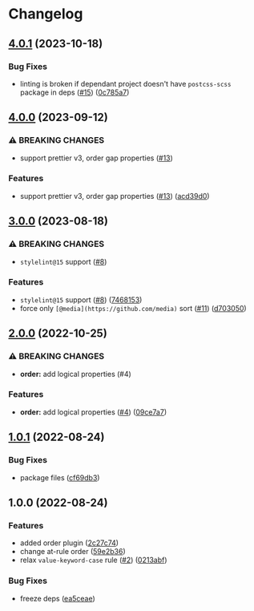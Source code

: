 # Changelog

## [4.0.1](https://github.com/gravity-ui/stylelint-config/compare/v4.0.0...v4.0.1) (2023-10-18)


### Bug Fixes

* linting is broken if dependant project doesn't have `postcss-scss` package in deps ([#15](https://github.com/gravity-ui/stylelint-config/issues/15)) ([0c785a7](https://github.com/gravity-ui/stylelint-config/commit/0c785a7b454949e02b07e5b68dfd8ee797d6f0cb))

## [4.0.0](https://github.com/gravity-ui/stylelint-config/compare/v3.0.0...v4.0.0) (2023-09-12)


### ⚠ BREAKING CHANGES

* support prettier v3, order gap properties ([#13](https://github.com/gravity-ui/stylelint-config/issues/13))

### Features

* support prettier v3, order gap properties ([#13](https://github.com/gravity-ui/stylelint-config/issues/13)) ([acd39d0](https://github.com/gravity-ui/stylelint-config/commit/acd39d00d3d462c7f7253f4a17ece3a32c1d33d0))

## [3.0.0](https://github.com/gravity-ui/stylelint-config/compare/v2.0.0...v3.0.0) (2023-08-18)


### ⚠ BREAKING CHANGES

* `stylelint@15` support ([#8](https://github.com/gravity-ui/stylelint-config/issues/8))

### Features

* `stylelint@15` support ([#8](https://github.com/gravity-ui/stylelint-config/issues/8)) ([7468153](https://github.com/gravity-ui/stylelint-config/commit/746815330e4ed2d170499b269ad5c0b99c05eb3a))
* force only `[@media](https://github.com/media)` sort ([#11](https://github.com/gravity-ui/stylelint-config/issues/11)) ([d703050](https://github.com/gravity-ui/stylelint-config/commit/d7030503721587a353541e18d9f9f457dd9d2255))

## [2.0.0](https://github.com/gravity-ui/stylelint-config/compare/v1.0.1...v2.0.0) (2022-10-25)


### ⚠ BREAKING CHANGES

* **order:** add logical properties (#4)

### Features

* **order:** add logical properties ([#4](https://github.com/gravity-ui/stylelint-config/issues/4)) ([09ce7a7](https://github.com/gravity-ui/stylelint-config/commit/09ce7a7505db5b7a702ed1cc0eb1f506762e3c16))

## [1.0.1](https://github.com/gravity-ui/stylelint-config/compare/v1.0.0...v1.0.1) (2022-08-24)


### Bug Fixes

* package files ([cf69db3](https://github.com/gravity-ui/stylelint-config/commit/cf69db355dea45c38db313f775a22a07001e337d))

## 1.0.0 (2022-08-24)


### Features

* added order plugin ([2c27c74](https://github.com/gravity-ui/stylelint-config/commit/2c27c7441ce3cdfb98e35879690f4d8697f05e55))
* change at-rule order ([59e2b36](https://github.com/gravity-ui/stylelint-config/commit/59e2b36f8463284417a8c813a85f4d5f4ef61f87))
* relax `value-keyword-case` rule ([#2](https://github.com/gravity-ui/stylelint-config/issues/2)) ([0213abf](https://github.com/gravity-ui/stylelint-config/commit/0213abf536b5af7668ed1627eb2674b6dc2391dd))


### Bug Fixes

* freeze deps ([ea5ceae](https://github.com/gravity-ui/stylelint-config/commit/ea5ceae8c73bfefaf8ac90cd03d9048c4f19c6d0))
